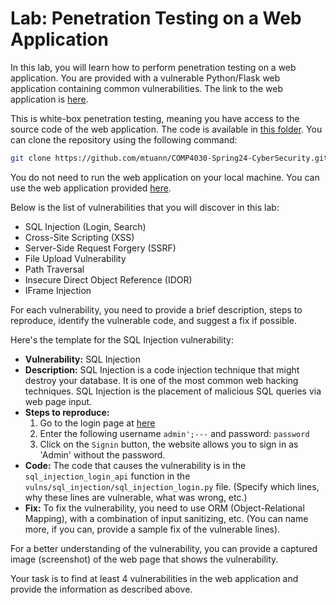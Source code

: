 
# Lab: Penetration Testing on a Web Application

In this lab, you will learn how to perform penetration testing on a web application. You are provided with a vulnerable Python/Flask web application containing common vulnerabilities. The link to the web application is [here](https://15d2-101-99-6-42.ngrok-free.app/).

This is white-box penetration testing, meaning you have access to the source code of the web application. The code is available in [this folder](https://github.com/mtuann/COMP4030-Spring24-CyberSecurity/tree/main/lab-02). You can clone the repository using the following command:

```bash
git clone https://github.com/mtuann/COMP4030-Spring24-CyberSecurity.git
```

You do not need to run the web application on your local machine. You can use the web application provided [here](https://15d2-101-99-6-42.ngrok-free.app/).

Below is the list of vulnerabilities that you will discover in this lab:

- SQL Injection (Login, Search)
- Cross-Site Scripting (XSS)
- Server-Side Request Forgery (SSRF)
- File Upload Vulnerability
- Path Traversal
- Insecure Direct Object Reference (IDOR)
- IFrame Injection

For each vulnerability, you need to provide a brief description, steps to reproduce, identify the vulnerable code, and suggest a fix if possible.

Here's the template for the SQL Injection vulnerability:

- **Vulnerability:** SQL Injection
- **Description:** SQL Injection is a code injection technique that might destroy your database. It is one of the most common web hacking techniques. SQL Injection is the placement of malicious SQL queries via web page input.
- **Steps to reproduce:**
  1. Go to the login page at [here](https://15d2-101-99-6-42.ngrok-free.app/sql-injection/login)
  2. Enter the following username `admin';---` and password: `password`
  3. Click on the `Signin` button, the website allows you to sign in as 'Admin' without the password.
- **Code:** The code that causes the vulnerability is in the `sql_injection_login_api` function in the `vulns/sql_injection/sql_injection_login.py` file. (Specify which lines, why these lines are vulnerable, what was wrong, etc.)
- **Fix:** To fix the vulnerability, you need to use ORM (Object-Relational Mapping), with a combination of input sanitizing, etc. (You can name more, if you can, provide a sample fix of the vulnerable lines).

For a better understanding of the vulnerability, you can provide a captured image (screenshot) of the web page that shows the vulnerability.

Your task is to find at least 4 vulnerabilities in the web application and provide the information as described above.

